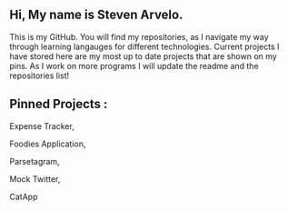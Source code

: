 ## Hi, My name is Steven Arvelo.

This is my GitHub. You will find my repositories, as I navigate my way through learning langauges for different technologies. 
Current projects I have stored here are my most up to date projects that are shown on my pins. 
As I work on more programs I will update the readme and the repositories list!

## Pinned Projects :

Expense Tracker,

Foodies Application,

Parsetagram,

Mock Twitter,

CatApp
